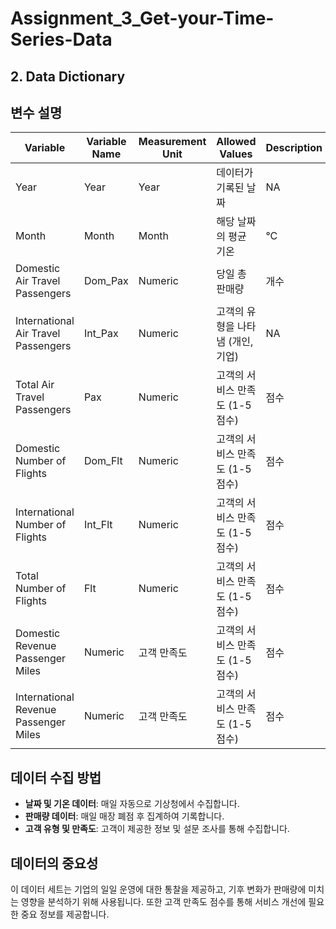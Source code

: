 # Assignment_3_Get-your-Time-Series-Data

## 2. Data Dictionary

## 변수 설명

| Variable         | Variable Name       | Measurement Unit         | Allowed Values                                            | Description |
|----------------|------------|----------------|-------------------------------------------------|------|
| Year           | Year       | Year           | 데이터가 기록된 날짜                            | NA   | NA                       |
| Month           | Month      | Month           | 해당 날짜의 평균 기온                            | °C   | NA                       |
| Domestic Air Travel Passengers          | Dom_Pax    | Numeric         | 당일 총 판매량                                   | 개수 | NA                       |
| International Air Travel Passengers   | Int_Pax| Numeric       | 고객의 유형을 나타냄 (개인, 기업)                  | NA   | 1 = 개인, 2 = 기업        |
| Total Air Travel Passengers    | Pax    | Numeric     | 고객의 서비스 만족도 (1-5 점수)                   | 점수 | 1-5                       |
| Domestic Number of Flights  | Dom_Flt    | Numeric     | 고객의 서비스 만족도 (1-5 점수)                   | 점수 | 1-5                       |
| International Number of Flights    | Int_Flt    | Numeric     | 고객의 서비스 만족도 (1-5 점수)                   | 점수 | 1-5                       |
| Total Number of Flights   | Flt    | Numeric     | 고객의 서비스 만족도 (1-5 점수)                   | 점수 | 1-5                       |
| Domestic Revenue Passenger Miles   | Numeric    | 고객 만족도     | 고객의 서비스 만족도 (1-5 점수)                   | 점수 | 1-5                       |
| International Revenue Passenger Miles   | Numeric    | 고객 만족도     | 고객의 서비스 만족도 (1-5 점수)                   | 점수 | 1-5                       |


## 데이터 수집 방법

- **날짜 및 기온 데이터**: 매일 자동으로 기상청에서 수집합니다.
- **판매량 데이터**: 매일 매장 폐점 후 집계하여 기록합니다.
- **고객 유형 및 만족도**: 고객이 제공한 정보 및 설문 조사를 통해 수집합니다.

## 데이터의 중요성

이 데이터 세트는 기업의 일일 운영에 대한 통찰을 제공하고, 기후 변화가 판매량에 미치는 영향을 분석하기 위해 사용됩니다. 또한 고객 만족도 점수를 통해 서비스 개선에 필요한 중요 정보를 제공합니다.

